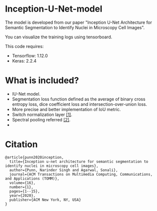# Inception-U-Net-model
The model is developed from our paper "Inception U-Net Architecture for Semantic Segmentation to Identify Nuclei in Microscopy Cell Images".

You can visualize the training logs using tensorboard.

This code requires:
- Tensorflow: 1.12.0
- Keras: 2.2.4

# What is included?
- IU-Net model.
- Segmentation loss function defined as the average of binary cross entropy loss, dice coefficient loss and intersection-over-union loss.
- More precise and better implementation of IoU metric. 
- Switch normalization layer [[1]](https://arxiv.org/abs/1806.10779).
- Spectral pooling referred [[2]](https://arxiv.org/abs/1810.04028).
- 
# Citation
```
@article{punn2020inception,
  title={Inception u-net architecture for semantic segmentation to identify nuclei in microscopy cell images},
  author={Punn, Narinder Singh and Agarwal, Sonali},
  journal={ACM Transactions on Multimedia Computing, Communications, and Applications (TOMM)},
  volume={16},
  number={1},
  pages={1--15},
  year={2020},
  publisher={ACM New York, NY, USA}
}
```
